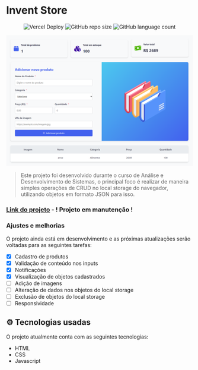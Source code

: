 # Invent Store
<div align="center">

![Vercel Deploy](https://deploy-badge.vercel.app/vercel/invent-store-psi?style=for-the-badge)
![GitHub repo size](https://img.shields.io/github/repo-size/anselmosz/invent-store?style=for-the-badge)
![GitHub language count](https://img.shields.io/github/languages/count/anselmosz/invent-store?style=for-the-badge)
<!--
![GitHub forks](https://img.shields.io/github/forks/anselmosz/invent-store?style=for-the-badge)
![Bitbucket open issues](https://img.shields.io/bitbucket/issues/anselmosz/invent-store?style=for-the-badge)
![Bitbucket open pull requests](https://img.shields.io/bitbucket/pr-raw/anselmosz/invent-store?style=for-the-badge)
-->

</div>

<img width="980" src="./images/inventstore-produtocadastrado.PNG" alt="Exemplo imagem">

> Este projeto foi desenvolvido durante o curso de Análise e Desenvolvimento de Sistemas, o principal foco é realizar de maneira simples operações de CRUD no local storage do navegador, utilizando objetos em formato JSON para isso.

### [Link do projeto](https://invent-store-psi.vercel.app/) - **! Projeto em manutenção !**

### Ajustes e melhorias

O projeto ainda está em desenvolvimento e as próximas atualizações serão voltadas para as seguintes tarefas:

- [x] Cadastro de produtos
- [x] Validação de conteúdo nos inputs
- [x] Notificações
- [x] Visualização de objetos cadastrados
- [ ] Adição de imagens
- [ ] Alteração de dados nos objetos do local storage
- [ ] Exclusão de objetos do local storage
- [ ] Responsividade

## ⚙ Tecnologias usadas

O projeto atualmente conta com as seguintes tecnologias:
- HTML
- CSS
- Javascript

<!--
## 📫 Contribuição para o Invent Store
Para contribuir com o projeto, siga estas etapas:

1. Dê um fork neste repositório.
2. Crie um branch: git checkout -b **nome_branch**.
3. Faça suas alterações e confirme-as: git commit -m '**mensagem_commit**'
4. Envie para o branch original: git push origin **nome_do_projeto / local**
5. Crie a solicitação de pull.

Como alternativa, consulte a documentação do GitHub em [como criar uma solicitação pull](https://help.github.com/en/github/collaborating-with-issues-and-pull-requests/creating-a-pull-request).

## 💡 Funcionalidades do projeto
As principais funcionalidades do projeto até o momento são:
- **Validação de campos:** Verifica se os campos para adicionar os dados do produto estão vazios
- **Notificações personalizadas:** Assim que o usuário clica no botão de adicionar o produto, é retornada uma notificação de acordo com o estado de preenchimento dos campos.
- **Adição de dados em formato JSON:** Os dados digitados nos campos são enviados para um objeto JSON que em seguida é salvo no local storage do navegador usado, formatando os objetos e os unindo numa lista para visualização.
- **Atualização de dados no dashboard:** Os dados dos produtos cadastrados são tratados e adicionados ao dashboard conforme seu cadastro:
    - _**Quantidade total de produtos:**_ É alterada conforme cada novo cadastro realizado, adicionando 1 ao contador.
    - _**Quantidade total em estoque:**_ Atualiza a quantidade total de itens a cada produto cadastrado.
    - _**Valor total do estoque:**_ Atualiza o valor total primeiro multiplicando o valor unitário do produto por sua quantidade, e em seguida adiciona ao card esse valor.
    - _**Notificação de estoque baixo:**_ Caso não haja produtos cadastrados, é mostrado um card de aviso. -->
